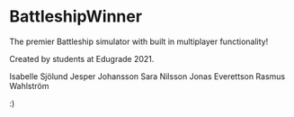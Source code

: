 # BattleshipWinner

The premier Battleship simulator with built in multiplayer functionality! 

Created by students at Edugrade 2021. 

Isabelle Sjölund
Jesper Johansson
Sara Nilsson
Jonas Everettson
Rasmus Wahlström


:)
